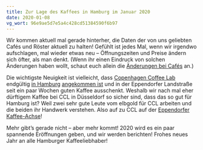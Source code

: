 ```yaml
---
title: Zur Lage des Kaffees in Hamburg im Januar 2020
date: 2020-01-08
vg_wort: 96e9ae5d7e5a4c428cd51384590f6b97
---
```


Wir kommen aktuell mal gerade hinterher, die Daten der von uns geliebten Cafés und Röster aktuell zu halten! Gefühlt ist jedes Mal, wenn wir irgendwo aufschlagen, mal wieder etwas neu – Öffnungszeiten und Preise ändern sich öfter, als man denkt. (Wenn ihr einen Eindruck von solchen Änderungen haben wollt, schaut euch allein die [Änderungen bei Cafés](https://github.com/j9t/hhkaffee.com/commits/master/content/cafes) an.)

Die wichtigste Neuigkeit ist vielleicht, dass [Copenhagen Coffee Lab](/cafes/copenhagen-coffee-lab/) endgültig [in Hamburg](https://copenhagencoffeelab.com/2019/11/25/hallooo-hamburg/) [angekommen ist](https://www.facebook.com/cphcoffeelab/posts/2518474401593441) und in der Eppendorfer Landstraße seit ein paar Wochen guten Kaffee ausschenkt. Weshalb wir nach mal eher dürftigem Kaffee bei CCL in Düsseldorf so sicher sind, dass das so gut für Hamburg ist? Weil zwei sehr gute Leute vom elbgold für CCL arbeiten und die beiden ihr Handwerk verstehen. Also auf zu CCL auf der [Eppendorfer Kaffee-Achse](https://twitter.com/hhkaffeecom/status/1206182849482756098)!

Mehr gibt’s gerade nicht – aber mehr kommt! 2020 wird es ein paar spannende Eröffnungen geben, und wir werden berichten! Frohes neues Jahr an alle Hamburger Kaffeeliebhaber!